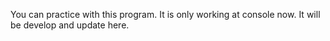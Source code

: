 You can practice with this program. It is only working at console now. It will be develop and update here.
